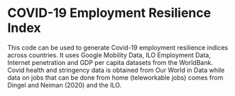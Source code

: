 # COVID-19 Employment Resilience Index
 This code can be used to generate Covid-19 employment resilience indices across countries. It uses Google Mobility Data, ILO Employment Data, Internet penetration and GDP per capita datasets from the WorldBank. Covid health and stringency data is obtained from Our World in Data while data on jobs that can be done from home (teleworkable jobs) comes from Dingel and Neiman (2020) and the ILO. 
